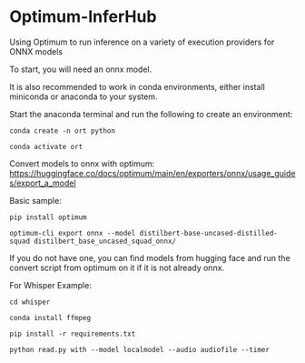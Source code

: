 # Optimum-InferHub
Using Optimum to run inference on a variety of execution providers for ONNX models

To start, you will need an onnx model.

It is also recommended to work in conda environments, either install miniconda or anaconda to your system.

Start the anaconda terminal and run the following to create an environment:

```conda create -n ort python```

```conda activate ort```

Convert models to onnx with optimum: https://huggingface.co/docs/optimum/main/en/exporters/onnx/usage_guides/export_a_model

Basic sample:

```pip install optimum```

```optimum-cli export onnx --model distilbert-base-uncased-distilled-squad distilbert_base_uncased_squad_onnx/```

If you do not have one, you can find models from hugging face and run the convert script from optimum on it if it is not already onnx.

For Whisper Example:

  ```cd whisper```

  ```conda install ffmpeg```
  
  ```pip install -r requirements.txt```
  
  ```python read.py with --model localmodel --audio audiofile --timer```
